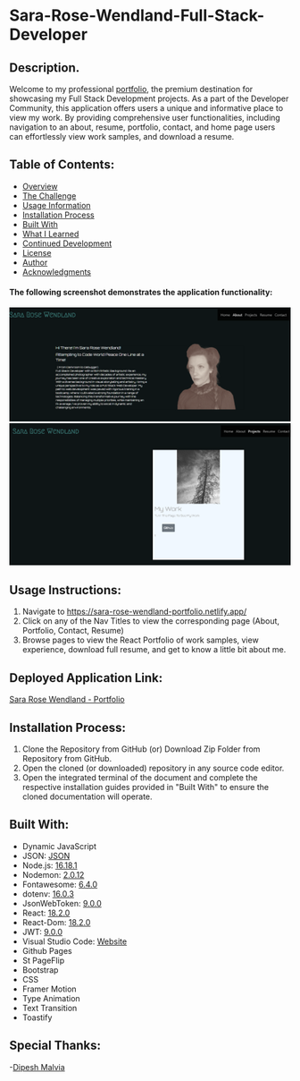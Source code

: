# Sara-Rose-Wendland-Full-Stack-Developer

## Description.

Welcome to my professional [portfolio](https://sara-rose-wendland-portfolio.netlify.app/), the premium destination for showcasing my Full Stack Development projects. As a part of the Developer Community, this application offers users a unique and informative place to view my work. By providing comprehensive user functionalities, including navigation to an about, resume, portfolio, contact, and home page users can effortlessly view work samples, and download a resume. 

## Table of Contents:
- [Overview](#Overview)
- [The Challenge](#The-Challenge)
- [Usage Information](#Usage-Information)
- [Installation Process](#Installation-Process)
- [Built With](#Built-With)
- [What I Learned](#What-I-Learned)
- [Continued Development](#Continued-Development)
- [License](#License)
- [Author](#Author)
- [Acknowledgments](#Acknowledgments)



#### The following screenshot demonstrates the application functionality:
![SaraRoseAbout](image.png)
![Potrfolio](image-1.png)

## Usage Instructions:

 1. Navigate to https://sara-rose-wendland-portfolio.netlify.app/
 2. Click on any of the Nav Titles to view the corresponding page (About, Portfolio, Contact, Resume)
 3. Browse pages to view the React Portfolio of work samples, view experience, download full resume, and get to know a little bit about me. 


 
## Deployed Application Link: 
[Sara Rose Wendland - Portfolio](https://sararosebud.github.io/Sara-Rose-Wendland-Full-Stack-Developer/)

## Installation Process:
1. Clone the Repository from GitHub (or) Download Zip Folder from Repository from GitHub.
2. Open the cloned (or downloaded) repository in any source code editor.
3. Open the integrated terminal of the document and complete the respective installation guides provided in "Built With" to ensure the cloned documentation will operate.

## Built With:

- Dynamic JavaScript
- JSON: [JSON](https://www.npmjs.com/package/json)
- Node.js: [16.18.1](https://nodejs.org/en/blog/release/v16.18.1/)
- Nodemon: [2.0.12](https://www.npmjs.com/package/nodemon/v/2.0.12)
- Fontawesome: [6.4.0](https://www.npmjs.com/package/@fortawesome/)
- dotenv: [16.0.3](https://www.npmjs.com/package/dotenv)
- JsonWebToken: [9.0.0](https://www.npmjs.com/package/jsonwebtoken)
- React: [18.2.0](https://www.npmjs.com/package/react)
- React-Dom: [18.2.0](https://www.npmjs.com/package/react-dom)
- JWT: [9.0.0](https://jwt.io)
- Visual Studio Code: [Website](https://code.visualstudio.com/)
- Github Pages
- St PageFlip
- Bootstrap
- CSS
- Framer Motion
- Type Animation
- Text Transition
- Toastify

## Special Thanks:
-[Dipesh Malvia](https://securewebsolutions.teachable.com/p/intro-to-hacking-web-applications)







